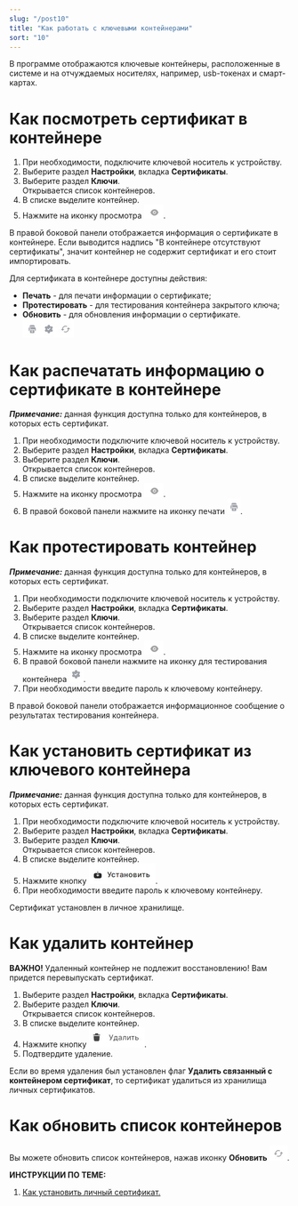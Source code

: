 ```yaml
---
slug: "/post10"
title: "Как работать с ключевыми контейнерами"
sort: "10"
---
```


В программе отображаются ключевые контейнеры, расположенные в системе и на отчуждаемых носителях, например, usb-токенах и смарт-картах.

# Как посмотреть сертификат в контейнере

1. При необходимости, подключите ключевой носитель к устройству.
2. Выберите раздел **Настройки**, вкладка **Сертификаты**.
3. Выберите  раздел **Ключи**.  
   Открывается список контейнеров.
5. В списке выделите контейнер.
6. Нажмите на иконку просмотра ![view-icon.png](./images/view-icon.png "Просмотр").

В правой боковой панели отображается информация о сертификате в контейнере. Если выводится надпись "В контейнере отсутствуют сертификаты", значит контейнер не содержит сертификат и его стоит импортировать.

Для сертификата в контейнере доступны действия:
- **Печать** - для печати информации о сертификате;
- **Протестировать** - для тестирования контейнера закрытого ключа;
- **Обновить** - для обновления информации о сертификате.
  ![cont-icons.jpg](./images/cont-icons.jpg "Действия с контейнером и сертификатом")

# Как распечатать информацию о сертификате в контейнере

***Примечание:*** данная функция доступна только для контейнеров, в которых есть сертификат.

1. При необходимости подключите ключевой носитель к устройству.
2. Выберите раздел **Настройки**, вкладка **Сертификаты**.
3. Выберите  раздел **Ключи**.  
   Открывается список контейнеров.
5. В списке выделите контейнер.
6. Нажмите на иконку просмотра ![view-icon.png](./images/view-icon.png "Просмотр").
7. В правой боковой панели нажмите на иконку печати ![print-icon.jpg](./images/print-icon.jpg "Печать").

# Как протестировать контейнер

***Примечание:*** данная функция доступна только для контейнеров, в которых есть сертификат.

1. При необходимости подключите ключевой носитель к устройству.
2. Выберите раздел **Настройки**, вкладка **Сертификаты**.
3. Выберите  раздел **Ключи**.  
   Открывается список контейнеров.
5. В списке выделите контейнер.
6. Нажмите на иконку просмотра ![view-icon.png](./images/view-icon.png "Просмотр").
7. В правой боковой панели нажмите на иконку для тестирования контейнера ![test-cert-icon.jpg](./images/test-cert-icon.jpg "Протестировать").
8. При необходимости введите пароль к ключевому контейнеру.

В правой боковой панели отображается информационное сообщение о результатах тестирования контейнера.

# Как установить сертификат из ключевого контейнера

***Примечание:*** данная функция доступна только для контейнеров, в которых есть сертификат.

1. При необходимости подключите ключевой носитель к устройству.
2. Выберите раздел **Настройки**, вкладка **Сертификаты**.
3. Выберите  раздел **Ключи**.  
   Открывается список контейнеров.
5. В списке выделите контейнер.
6. Нажмите кнопку ![install-button.jpg](./images/install-button.jpg "Установить").
7. При необходимости введите пароль к ключевому контейнеру.

Сертификат установлен в личное хранилище.

# Как удалить контейнер

**ВАЖНО!** Удаленный контейнер не подлежит восстановлению! Вам придется перевыпускать сертификат.

1. Выберите раздел **Настройки**, вкладка **Сертификаты**.
3. Выберите  раздел **Ключи**.  
   Открывается список контейнеров.
5. В списке выделите контейнер.
6. Нажмите кнопку  ![delete-button.jpg](./images/delete-button.jpg "Удалить").
7. Подтвердите удаление.

Если во время удаления был установлен флаг **Удалить связанный с контейнером сертификат**, то сертификат удалиться из хранилища личных сертификатов.

# Как обновить список контейнеров

Вы можете обновить список контейнеров, нажав иконку **Обновить** ![reload.jpg](./images/reload.jpg "Обновить"). 

**ИНСТРУКЦИИ ПО ТЕМЕ:**   
1. [Как установить личный сертификат.](https://docs.cryptoarm.ru/06-v3.2-Beta/008-certs/import-my-cert)  
